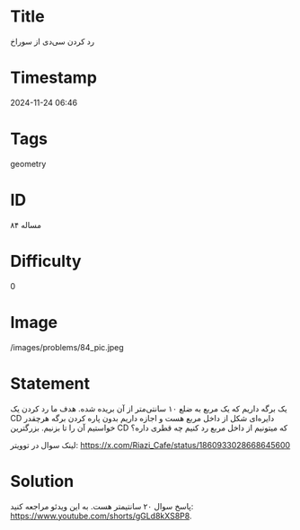 # Title
رد کردن سی‌دی از سوراخ
# Timestamp
2024-11-24 06:46
# Tags
geometry
# ID
مساله ۸۴
# Difficulty
0
# Image
/images/problems/84_pic.jpeg
# Statement
یک برگه داریم که یک مربع به ضلع ۱۰ سانتی‌متر از آن بریده شده. هدف ما رد کردن یک CD دایره‌ای شکل از داخل مربع هست و اجازه داریم بدون پاره کردن برگه هرچقدر خواستیم آن را تا بزنیم. بزرگترین CD که میتونیم از داخل مربع رد کنیم چه قطری داره؟

لینک سوال در توویتر: https://x.com/Riazi_Cafe/status/1860933028668645600

# Solution
پاسخ سوال ۲۰ سانتیمتر هست. به این ویدئو مراجعه کنید: https://www.youtube.com/shorts/gGLd8kXS8P8.

